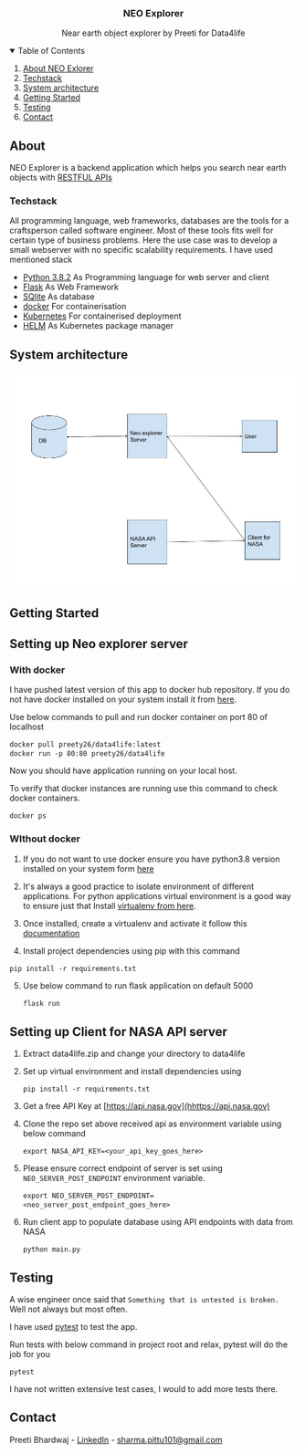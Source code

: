 


<!-- PROJECT LOGO -->
<br />


  <h3 align="center">NEO Explorer </h3>

  <p align="center">
     Near earth object explorer by Preeti for Data4life
    <br />
      </p>
</p>



<!-- TABLE OF CONTENTS -->
<details open="open">
  <summary>Table of Contents</summary>
  <ol>
    <li><a href="#About">About NEO Exlorer</a></li>
    <li><a href="#Techstack">Techstack</a></li>
    <li><a href="#System-architecture">System architecture</a></li>
    <li><a href="#Getting-Started">Getting Started</a></li>
    <li><a href="#Testing">Testing</a></li>
    <li><a href="#Contact">Contact</a></li>
  </ol>
</details>




## About


NEO Explorer is a backend application which helps you search near earth objects with [RESTFUL APIs](https://www.smashingmagazine.com/2018/01/understanding-using-rest-api/)

### Techstack 

All programming language, web frameworks, databases are the 
tools for a craftsperson called software engineer.
Most of these tools fits well for certain type of business problems.
Here the use case was to develop a small webserver with no specific 
scalability requirements.
I have used mentioned stack 


* [Python 3.8.2](https://www.python.org/downloads/release/python-382/) As Programming language for web server and client
* [Flask](https://flask.palletsprojects.com/en/2.0.x/) As Web Framework
* [SQlite](https://www.sqlite.org/index.html) As database
* [docker](https://www.docker.com/) For containerisation
* [Kubernetes](https://kubernetes.io/) For containerised deployment
* [HELM](https://helm.sh/docs/topics/charts/) As Kubernetes package manager

## System architecture
![plot](system_arch.jpg)


## Getting Started 
## Setting up Neo explorer server
### With docker 

I have pushed latest version of this app to docker hub repository. 
If you do not have docker installed on your system install it from [here](https://docs.docker.com/get-docker/).

Use below commands to pull and run docker container on port 80 of localhost

```
docker pull preety26/data4life:latest
docker run -p 80:80 preety26/data4life 
```

Now you should have application running on your local host.

To verify that docker instances are running use this command to check docker containers.
```
docker ps
```

### WIthout docker

1. If you do not want to use docker ensure you have python3.8 version 
installed on your system form [here](https://www.python.org/downloads/release/python-382/)

2. It's always a good practice to isolate environment of different applications.
For python applications virtual environment is a good way to ensure just that
Install [virtualenv from here](https://pypi.org/project/virtualenv/).

3. Once installed, create a virtualenv and activate it follow this [documentation](https://virtualenv.pypa.io/en/latest/#)

4. Install project dependencies using pip with this command

```
pip install -r requirements.txt
```

5. Use  below command to run flask application on default 5000
   ```sh
   flask run
   ```


## Setting up Client for NASA API server

1. Extract data4life.zip and change your directory to data4life
2. Set up virtual environment and install dependencies using
   ```shell
   pip install -r requirements.txt
   ```
3. Get a free API Key at [https://api.nasa.gov](hhttps://api.nasa.gov)
4. Clone the repo
   set above received api as environment variable using below command
   ```shell
   export NASA_API_KEY=<your_api_key_goes_here>
   ```

5. Please ensure correct endpoint of server is set using `NEO_SERVER_POST_ENDPOINT` 
environment variable.
   ```
   export NEO_SERVER_POST_ENDPOINT=<neo_server_post_endpoint_goes_here>
   ```

6. Run client app to populate database using API endpoints with data from NASA
   ```shell
   python main.py
   ```

## Testing
A wise engineer once said that `Something that is untested is broken.`
Well not always but most often.

I have used [pytest](https://docs.pytest.org/en/6.2.x/) to test the app.

Run tests with below command in project root and relax, pytest will do the job for you
```shell
pytest
```

I have not written extensive test cases, I would to add more tests there.

## Contact

Preeti Bhardwaj - [LinkedIn](www.linkedin.com/in/bhardwaj-preeti) - sharma.pittu101@gmail.com
